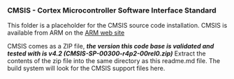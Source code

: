### CMSIS - Cortex Microcontroller Software Interface Standard
This folder is a placeholder for the CMSIS source code installation. CMSIS is available from ARM on
the [ARM web site](http://www.arm.com/products/processors/cortex-m/cortex-microcontroller-software-interface-standard.php)

CMSIS comes as a ZIP file, **_the version this code base is validated and tested with is v4.2 (CMSIS-SP-00300-r4p2-00rel0.zip)_**
Extract the contents of the zip file into the same directory as this readme.md file. The build system will look for the 
CMSIS support files here.

